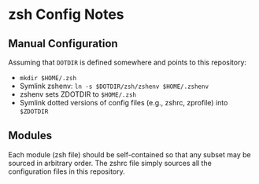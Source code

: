 # zsh Config Notes

## Manual Configuration 

Assuming that `DOTDIR` is defined somewhere and points to this repository:

- `mkdir $HOME/.zsh`
- Symlink zshenv: `ln -s $DOTDIR/zsh/zshenv $HOME/.zshenv`
- zshenv sets ZDOTDIR to `$HOME/.zsh`
- Symlink dotted versions of config files (e.g., zshrc, zprofile) into `$ZDOTDIR`

## Modules

Each module (zsh file) should be self-contained so that any subset
may be sourced in arbitrary order. The zshrc file simply sources all the
configuration files in this repository.
